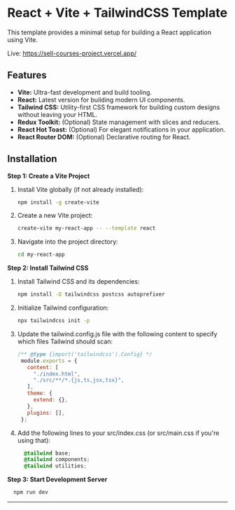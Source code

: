 # React + Vite + TailwindCSS Template

This template provides a minimal setup for building a React application using Vite. 

Live: https://sell-courses-project.vercel.app/
## Features

* **Vite:** Ultra-fast development and build tooling.
* **React:** Latest version for building modern UI components.
* **Tailwind CSS:** Utility-first CSS framework for building custom designs without leaving your HTML.
* **Redux Toolkit:** (Optional) State management with slices and reducers.
* **React Hot Toast:** (Optional) For elegant notifications in your application.
* **React Router DOM:** (Optional) Declarative routing for React.

## Installation

**Step 1: Create a Vite Project**

1. Install Vite globally (if not already installed):

   ```bash
   npm install -g create-vite
   ```
   
2. Create a new Vite project:
   ```bash
   create-vite my-react-app -- --template react
   ```
   
3. Navigate into the project directory:
    ```bash
    cd my-react-app
    ```
    
**Step 2: Install Tailwind CSS**

1. Install Tailwind CSS and its dependencies:

    ```bash
    npm install -D tailwindcss postcss autoprefixer
    ```

2. Initialize Tailwind configuration:
    ```bash
    npx tailwindcss init -p
    ```

3. Update the tailwind.config.js file with the following content to specify which files Tailwind should scan:
   ```javascript
   /** @type {import('tailwindcss').Config} */
    module.exports = {
      content: [
        "./index.html",
        "./src/**/*.{js,ts,jsx,tsx}",
      ],
      theme: {
        extend: {},
      },
      plugins: [],
    };
   ```
   
4. Add the following lines to your src/index.css (or src/main.css if you're using that):
    ```css
      @tailwind base;
      @tailwind components;
      @tailwind utilities;
    ```

**Step 3: Start Development Server**
  ```bash
    npm run dev
  ```

<hr/>

